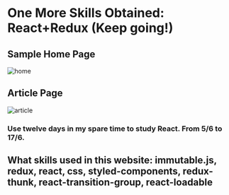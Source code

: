 
# One More Skills Obtained: React+Redux (Keep going!)

## Sample Home Page 

![home](https://user-images.githubusercontent.com/43595966/59571217-acfb0f80-90f6-11e9-9f68-1bbc29560d9a.jpg)

## Article Page
![article](https://user-images.githubusercontent.com/43595966/59571220-acfb0f80-90f6-11e9-81af-08a9cc1cb6cf.jpg)

### Use twelve days in my spare time to study React. From 5/6 to 17/6.
## What skills used in this website: immutable.js, redux, react, css, styled-components, redux-thunk, react-transition-group, react-loadable
